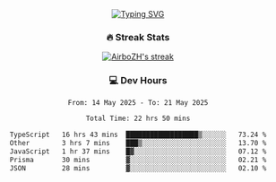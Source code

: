 
<div align="center">
  <a href="https://git.io/typing-svg"><img src="https://readme-typing-svg.demolab.com?font=Fira+Code&size=30&pause=1000&color=33F7F5&center=true&vCenter=true&width=435&lines=Hi+there+%F0%9F%91%8B+I+am+AirboZH+;Welcome+to+my+Github" alt="Typing SVG" /></a>

<h3>🔥 Streak Stats</h3>

<!-- GitHub Readme Streak Stats - https://github.com/DenverCoder1/github-readme-streak-stats -->
<p>
  <a href="https://github.com/DenverCoder1/github-readme-streak-stats">
    <img title="🔥 Get streak stats for your profile at git.io/streak-stats" alt="AirboZH's streak" src="https://streak-stats.demolab.com/?user=AirboZH&theme=monokai-metallian&hide_border=true"/>
  </a>
</p>

<h3>💻 Dev Hours</h3>
<!--START_SECTION:waka-->

```txt
From: 14 May 2025 - To: 21 May 2025

Total Time: 22 hrs 50 mins

TypeScript   16 hrs 43 mins  ██████████████████▒░░░░░░   73.24 %
Other        3 hrs 7 mins    ███▒░░░░░░░░░░░░░░░░░░░░░   13.70 %
JavaScript   1 hr 37 mins    █▓░░░░░░░░░░░░░░░░░░░░░░░   07.12 %
Prisma       30 mins         ▓░░░░░░░░░░░░░░░░░░░░░░░░   02.21 %
JSON         28 mins         ▓░░░░░░░░░░░░░░░░░░░░░░░░   02.10 %
```

<!--END_SECTION:waka-->
</div>  

